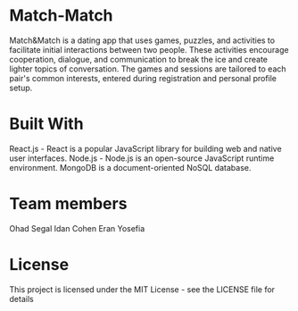 # Match-Match
Match&Match is a dating app that uses games, puzzles, and activities to facilitate initial interactions between two people. 
These activities encourage cooperation, dialogue, and communication to break the ice and create lighter topics of conversation. 
The games and sessions are tailored to each pair's common interests, entered during registration and personal profile setup.

# Built With
React.js - React is a popular JavaScript library for building web and native user interfaces.
Node.js - Node.js is an open-source JavaScript runtime environment.
MongoDB is a document-oriented NoSQL database.

# Team members
Ohad Segal
Idan Cohen
Eran Yosefia

# License
This project is licensed under the MIT License - see the LICENSE file for details


